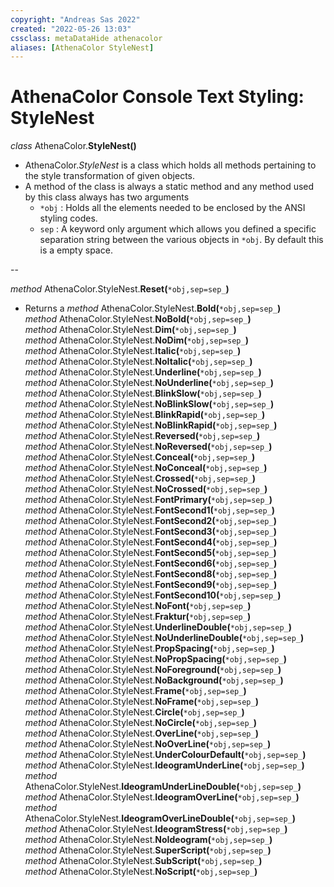 ```yaml
---
copyright: "Andreas Sas 2022"
created: "2022-05-26 13:03"
cssclass: metaDataHide athenacolor
aliases: [AthenaColor StyleNest]
---
```


# AthenaColor Console Text Styling: StyleNest

*class* AthenaColor.**StyleNest()**
- AthenaColor.*StyleNest* is a class which holds all methods pertaining to the 
style transformation of given objects.
- A method of the class is always a static method and any method used by this class always has two arguments
    - `*obj` : Holds all the elements needed to be enclosed by the ANSI styling codes.
    - `sep` : A keyword only argument which allows you defined a specific separation string between the various objects in `*obj`. 
        By default this is a empty space.

--

*method* AthenaColor.StyleNest.**Reset(**`*obj,sep=sep_`**)**  
- Returns a 
*method* AthenaColor.StyleNest.**Bold(**`*obj,sep=sep_`**)**  
*method* AthenaColor.StyleNest.**NoBold(**`*obj,sep=sep_`**)**  
*method* AthenaColor.StyleNest.**Dim(**`*obj,sep=sep_`**)**  
*method* AthenaColor.StyleNest.**NoDim(**`*obj,sep=sep_`**)**  
*method* AthenaColor.StyleNest.**Italic(**`*obj,sep=sep_`**)**  
*method* AthenaColor.StyleNest.**NoItalic(**`*obj,sep=sep_`**)**  
*method* AthenaColor.StyleNest.**Underline(**`*obj,sep=sep_`**)**  
*method* AthenaColor.StyleNest.**NoUnderline(**`*obj,sep=sep_`**)**  
*method* AthenaColor.StyleNest.**BlinkSlow(**`*obj,sep=sep_`**)**  
*method* AthenaColor.StyleNest.**NoBlinkSlow(**`*obj,sep=sep_`**)**  
*method* AthenaColor.StyleNest.**BlinkRapid(**`*obj,sep=sep_`**)**  
*method* AthenaColor.StyleNest.**NoBlinkRapid(**`*obj,sep=sep_`**)**  
*method* AthenaColor.StyleNest.**Reversed(**`*obj,sep=sep_`**)**  
*method* AthenaColor.StyleNest.**NoReversed(**`*obj,sep=sep_`**)**  
*method* AthenaColor.StyleNest.**Conceal(**`*obj,sep=sep_`**)**  
*method* AthenaColor.StyleNest.**NoConceal(**`*obj,sep=sep_`**)**  
*method* AthenaColor.StyleNest.**Crossed(**`*obj,sep=sep_`**)**  
*method* AthenaColor.StyleNest.**NoCrossed(**`*obj,sep=sep_`**)**  
*method* AthenaColor.StyleNest.**FontPrimary(**`*obj,sep=sep_`**)**  
*method* AthenaColor.StyleNest.**FontSecond1(**`*obj,sep=sep_`**)**  
*method* AthenaColor.StyleNest.**FontSecond2(**`*obj,sep=sep_`**)**  
*method* AthenaColor.StyleNest.**FontSecond3(**`*obj,sep=sep_`**)**  
*method* AthenaColor.StyleNest.**FontSecond4(**`*obj,sep=sep_`**)**  
*method* AthenaColor.StyleNest.**FontSecond5(**`*obj,sep=sep_`**)**  
*method* AthenaColor.StyleNest.**FontSecond6(**`*obj,sep=sep_`**)**  
*method* AthenaColor.StyleNest.**FontSecond8(**`*obj,sep=sep_`**)**  
*method* AthenaColor.StyleNest.**FontSecond9(**`*obj,sep=sep_`**)**  
*method* AthenaColor.StyleNest.**FontSecond10(**`*obj,sep=sep_`**)**  
*method* AthenaColor.StyleNest.**NoFont(**`*obj,sep=sep_`**)**  
*method* AthenaColor.StyleNest.**Fraktur(**`*obj,sep=sep_`**)**  
*method* AthenaColor.StyleNest.**UnderlineDouble(**`*obj,sep=sep_`**)**  
*method* AthenaColor.StyleNest.**NoUnderlineDouble(**`*obj,sep=sep_`**)**  
*method* AthenaColor.StyleNest.**PropSpacing(**`*obj,sep=sep_`**)**  
*method* AthenaColor.StyleNest.**NoPropSpacing(**`*obj,sep=sep_`**)**  
*method* AthenaColor.StyleNest.**NoForeground(**`*obj,sep=sep_`**)**  
*method* AthenaColor.StyleNest.**NoBackground(**`*obj,sep=sep_`**)**  
*method* AthenaColor.StyleNest.**Frame(**`*obj,sep=sep_`**)**  
*method* AthenaColor.StyleNest.**NoFrame(**`*obj,sep=sep_`**)**  
*method* AthenaColor.StyleNest.**Circle(**`*obj,sep=sep_`**)**  
*method* AthenaColor.StyleNest.**NoCircle(**`*obj,sep=sep_`**)**  
*method* AthenaColor.StyleNest.**OverLine(**`*obj,sep=sep_`**)**  
*method* AthenaColor.StyleNest.**NoOverLine(**`*obj,sep=sep_`**)**  
*method* AthenaColor.StyleNest.**UnderColourDefault(**`*obj,sep=sep_`**)**  
*method* AthenaColor.StyleNest.**IdeogramUnderLine(**`*obj,sep=sep_`**)**  
*method* AthenaColor.StyleNest.**IdeogramUnderLineDouble(**`*obj,sep=sep_`**)**  
*method* AthenaColor.StyleNest.**IdeogramOverLine(**`*obj,sep=sep_`**)**  
*method* AthenaColor.StyleNest.**IdeogramOverLineDouble(**`*obj,sep=sep_`**)**  
*method* AthenaColor.StyleNest.**IdeogramStress(**`*obj,sep=sep_`**)**  
*method* AthenaColor.StyleNest.**NoIdeogram(**`*obj,sep=sep_`**)**  
*method* AthenaColor.StyleNest.**SuperScript(**`*obj,sep=sep_`**)**  
*method* AthenaColor.StyleNest.**SubScript(**`*obj,sep=sep_`**)**  
*method* AthenaColor.StyleNest.**NoScript(**`*obj,sep=sep_`**)**